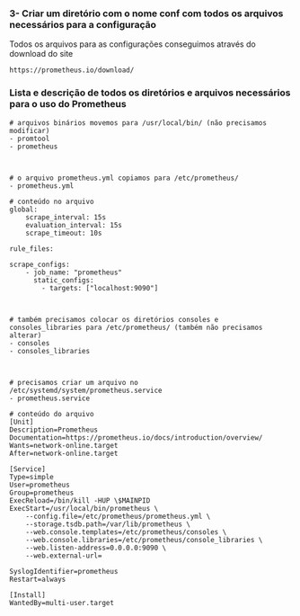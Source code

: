 ### 3- Criar um diretório com o nome conf com todos os arquivos necessários para a configuração
Todos os arquivos para as configurações conseguimos através do download do site

    https://prometheus.io/download/

### Lista e descrição de todos os diretórios e arquivos necessários para o uso do Prometheus

    # arquivos binários movemos para /usr/local/bin/ (não precisamos modificar)
    - promtool
    - prometheus



    # o arquivo prometheus.yml copiamos para /etc/prometheus/
    - prometheus.yml

    # conteúdo no arquivo
    global:
        scrape_interval: 15s
        evaluation_interval: 15s
        scrape_timeout: 10s

    rule_files:

    scrape_configs:
        - job_name: "prometheus"
          static_configs: 
            - targets: ["localhost:9090"]


    
    # também precisamos colocar os diretórios consoles e consoles_libraries para /etc/prometheus/ (também não precisamos alterar)
    - consoles
    - consoles_libraries



    # precisamos criar um arquivo no /etc/systemd/system/prometheus.service
    - prometheus.service

    # conteúdo do arquivo
    [Unit]
    Description=Prometheus
    Documentation=https://prometheus.io/docs/introduction/overview/
    Wants=network-online.target
    After=network-online.target

    [Service]
    Type=simple
    User=prometheus
    Group=prometheus
    ExecReload=/bin/kill -HUP \$MAINPID
    ExecStart=/usr/local/bin/prometheus \
        --config.file=/etc/prometheus/prometheus.yml \
        --storage.tsdb.path=/var/lib/prometheus \
        --web.console.templates=/etc/prometheus/consoles \
        --web.console.libraries=/etc/prometheus/console_libraries \
        --web.listen-address=0.0.0.0:9090 \
        --web.external-url=

    SyslogIdentifier=prometheus
    Restart=always

    [Install]
    WantedBy=multi-user.target
